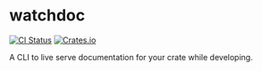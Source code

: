 # watchdoc

[![CI Status](https://github.com/ModProg/watchdoc/actions/workflows/test.yaml/badge.svg)](https://github.com/ModProg/watchdoc/actions/workflows/test.yaml)
[![Crates.io](https://img.shields.io/crates/v/watchdoc)](https://crates.io/crates/watchdoc)

A CLI to live serve documentation for your crate while developing.
